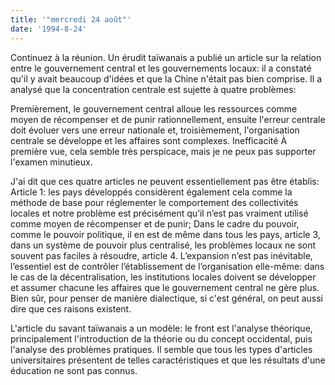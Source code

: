 ```yaml
---
title: '"mercredi 24 août"'
date: '1994-8-24'
---
```


Continuez à la réunion. Un érudit taïwanais a publié un article sur la relation entre le gouvernement central et les gouvernements locaux: il a constaté qu'il y avait beaucoup d'idées et que la Chine n'était pas bien comprise. Il a analysé que la concentration centrale est sujette à quatre problèmes:

Premièrement, le gouvernement central alloue les ressources comme moyen de récompenser et de punir rationnellement, ensuite l'erreur centrale doit évoluer vers une erreur nationale et, troisièmement, l'organisation centrale se développe et les affaires sont complexes. Inefficacité À première vue, cela semble très perspicace, mais je ne peux pas supporter l'examen minutieux.

J'ai dit que ces quatre articles ne peuvent essentiellement pas être établis: Article 1: les pays développés considèrent également cela comme la méthode de base pour réglementer le comportement des collectivités locales et notre problème est précisément qu’il n’est pas vraiment utilisé comme moyen de récompenser et de punir; Dans le cadre du pouvoir, comme le pouvoir politique, il en est de même dans tous les pays, article 3, dans un système de pouvoir plus centralisé, les problèmes locaux ne sont souvent pas faciles à résoudre, article 4. L’expansion n’est pas inévitable, l’essentiel est de contrôler l’établissement de l’organisation elle-même: dans le cas de la décentralisation, les institutions locales doivent se développer et assumer chacune les affaires que le gouvernement central ne gère plus. Bien sûr, pour penser de manière dialectique, si c'est général, on peut aussi dire que ces raisons existent.

L'article du savant taïwanais a un modèle: le front est l'analyse théorique, principalement l'introduction de la théorie ou du concept occidental, puis l'analyse des problèmes pratiques. Il semble que tous les types d'articles universitaires présentent de telles caractéristiques et que les résultats d'une éducation ne sont pas connus.

